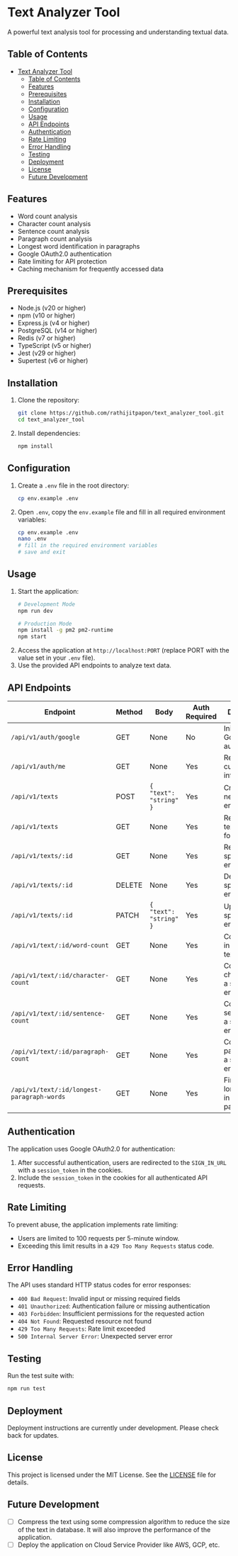 # Text Analyzer Tool

A powerful text analysis tool for processing and understanding textual data.

## Table of Contents
- [Text Analyzer Tool](#text-analyzer-tool)
  - [Table of Contents](#table-of-contents)
  - [Features](#features)
  - [Prerequisites](#prerequisites)
  - [Installation](#installation)
  - [Configuration](#configuration)
  - [Usage](#usage)
  - [API Endpoints](#api-endpoints)
  - [Authentication](#authentication)
  - [Rate Limiting](#rate-limiting)
  - [Error Handling](#error-handling)
  - [Testing](#testing)
  - [Deployment](#deployment)
  - [License](#license)
  - [Future Development](#future-development)

## Features
- Word count analysis
- Character count analysis
- Sentence count analysis
- Paragraph count analysis
- Longest word identification in paragraphs
- Google OAuth2.0 authentication
- Rate limiting for API protection
- Caching mechanism for frequently accessed data

## Prerequisites
- Node.js (v20 or higher)
- npm (v10 or higher)
- Express.js (v4 or higher)
- PostgreSQL (v14 or higher)
- Redis (v7 or higher)
- TypeScript (v5 or higher)
- Jest (v29 or higher)
- Supertest (v6 or higher)

## Installation
1. Clone the repository:
   ```bash
   git clone https://github.com/rathijitpapon/text_analyzer_tool.git
   cd text_analyzer_tool
   ```
2. Install dependencies:
   ```bash
   npm install
   ```

## Configuration
1. Create a `.env` file in the root directory:
   ```bash
   cp env.example .env
   ```
2. Open `.env`, copy the `env.example` file and fill in all required environment variables:
   ```bash
   cp env.example .env
   nano .env
   # fill in the required environment variables
   # save and exit
   ```

## Usage
1. Start the application:
   ```bash
   # Development Mode
   npm run dev

   # Production Mode
   npm install -g pm2 pm2-runtime
   npm start
   ```
2. Access the application at `http://localhost:PORT` (replace PORT with the value set in your `.env` file).
3. Use the provided API endpoints to analyze text data.

## API Endpoints

| Endpoint | Method | Body | Auth Required | Description |
|----------|--------|------|---------------|-------------|
| `/api/v1/auth/google` | GET | None | No | Initiates Google OAuth authentication |
| `/api/v1/auth/me` | GET | None | Yes | Retrieves current user information |
| `/api/v1/texts` | POST | `{ "text": "string" }` | Yes | Creates a new text entry |
| `/api/v1/texts` | GET | None | Yes | Retrieves all text entries for the user |
| `/api/v1/texts/:id` | GET | None | Yes | Retrieves a specific text entry |
| `/api/v1/texts/:id` | DELETE | None | Yes | Deletes a specific text entry |
| `/api/v1/texts/:id` | PATCH | `{ "text": "string" }` | Yes | Updates a specific text entry |
| `/api/v1/text/:id/word-count` | GET | None | Yes | Counts words in a specific text entry |
| `/api/v1/text/:id/character-count` | GET | None | Yes | Counts characters in a specific text entry |
| `/api/v1/text/:id/sentence-count` | GET | None | Yes | Counts sentences in a specific text entry |
| `/api/v1/text/:id/paragraph-count` | GET | None | Yes | Counts paragraphs in a specific text entry |
| `/api/v1/text/:id/longest-paragraph-words` | GET | None | Yes | Finds the longest word in each paragraph |

## Authentication
The application uses Google OAuth2.0 for authentication:

1. After successful authentication, users are redirected to the `SIGN_IN_URL` with a `session_token` in the cookies.
2. Include the `session_token` in the cookies for all authenticated API requests.

## Rate Limiting
To prevent abuse, the application implements rate limiting:

- Users are limited to 100 requests per 5-minute window.
- Exceeding this limit results in a `429 Too Many Requests` status code.

## Error Handling
The API uses standard HTTP status codes for error responses:

- `400 Bad Request`: Invalid input or missing required fields
- `401 Unauthorized`: Authentication failure or missing authentication
- `403 Forbidden`: Insufficient permissions for the requested action
- `404 Not Found`: Requested resource not found
- `429 Too Many Requests`: Rate limit exceeded
- `500 Internal Server Error`: Unexpected server error

## Testing
Run the test suite with:
```bash
npm run test
```

## Deployment
Deployment instructions are currently under development. Please check back for updates.

## License
This project is licensed under the MIT License. See the [LICENSE](LICENSE) file for details.

## Future Development
- [ ] Compress the text using some compression algorithm to reduce the size of the text in database. It will also improve the performance of the application.
- [ ] Deploy the application on Cloud Service Provider like AWS, GCP, etc.